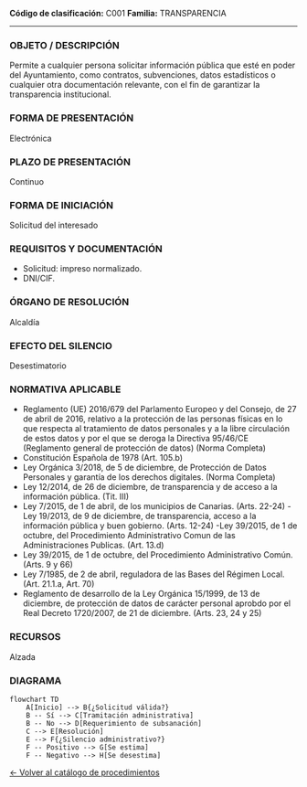 
**Código de clasificación:** C001
**Familia:** TRANSPARENCIA

---

### OBJETO / DESCRIPCIÓN

Permite a cualquier persona solicitar información pública que esté en poder del Ayuntamiento, como contratos, subvenciones, datos estadísticos o cualquier otra documentación relevante, con el fin de garantizar la transparencia institucional.

### FORMA DE PRESENTACIÓN

Electrónica

### PLAZO DE PRESENTACIÓN

Continuo

### FORMA DE INICIACIÓN

Solicitud del interesado

### REQUISITOS Y DOCUMENTACIÓN

- Solicitud: impreso normalizado.
- DNI/CIF.

### ÓRGANO DE RESOLUCIÓN

Alcaldía

### EFECTO DEL SILENCIO

Desestimatorio

### NORMATIVA APLICABLE

- Reglamento (UE) 2016/679 del Parlamento Europeo y del Consejo, de 27 de abril de 2016, relativo a la protección de las personas físicas en lo que respecta al tratamiento de datos personales y a la libre circulación de estos datos y por el que se deroga la Directiva 95/46/CE (Reglamento general de protección de datos) (Norma Completa)
- Constitución Española de 1978 (Art. 105.b)
- Ley Orgánica 3/2018, de 5 de diciembre, de Protección de Datos Personales y garantía de los derechos digitales. (Norma Completa)
- Ley 12/2014, de 26 de diciembre, de transparencia y de acceso a la información pública. (Tit. III)
- Ley 7/2015, de 1 de abril, de los municipios de Canarias. (Arts. 22-24)
-Ley 19/2013, de 9 de diciembre, de transparencia, acceso a la información pública y buen gobierno. (Arts. 12-24)
-Ley 39/2015, de 1 de octubre, del Procedimiento Administrativo Comun de las Administraciones Publicas. (Art. 13.d)
- Ley 39/2015, de 1 de octubre, del Procedimiento Administrativo Común. (Arts. 9 y 66)
- Ley 7/1985, de 2 de abril, reguladora de las Bases del Régimen Local. (Art. 21.1.a, Art. 70)
- Reglamento de desarrollo de la Ley Orgánica 15/1999, de 13 de diciembre, de protección de datos de carácter personal aprobdo por el Real Decreto 1720/2007, de 21 de diciembre. (Arts. 23, 24 y 25)

### RECURSOS

Alzada

### DIAGRAMA

```mermaid
flowchart TD
    A[Inicio] --> B{¿Solicitud válida?}
    B -- Sí --> C[Tramitación administrativa]
    B -- No --> D[Requerimiento de subsanación]
    C --> E[Resolución]
    E --> F{¿Silencio administrativo?}
    F -- Positivo --> G[Se estima]
    F -- Negativo --> H[Se desestima]
```


[← Volver al catálogo de procedimientos](../buscador.md)